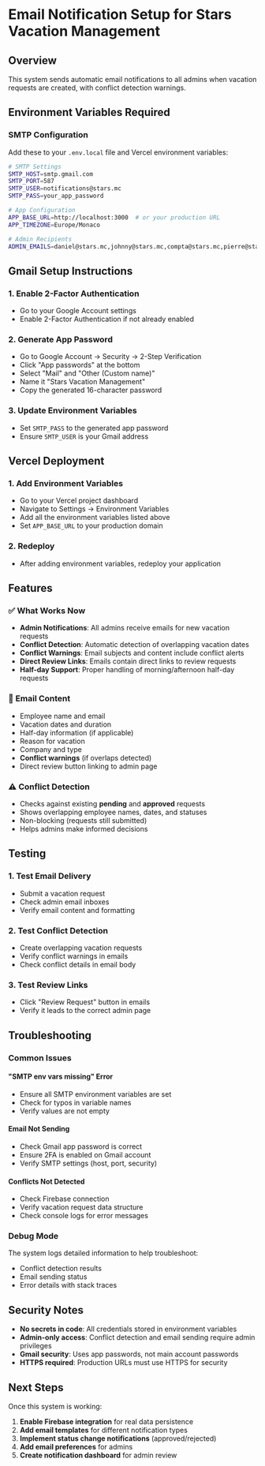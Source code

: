 # Email Notification Setup for Stars Vacation Management

## Overview
This system sends automatic email notifications to all admins when vacation requests are created, with conflict detection warnings.

## Environment Variables Required

### SMTP Configuration
Add these to your `.env.local` file and Vercel environment variables:

```bash
# SMTP Settings
SMTP_HOST=smtp.gmail.com
SMTP_PORT=587
SMTP_USER=notifications@stars.mc
SMTP_PASS=your_app_password

# App Configuration
APP_BASE_URL=http://localhost:3000  # or your production URL
APP_TIMEZONE=Europe/Monaco

# Admin Recipients
ADMIN_EMAILS=daniel@stars.mc,johnny@stars.mc,compta@stars.mc,pierre@stars.mc
```

## Gmail Setup Instructions

### 1. Enable 2-Factor Authentication
- Go to your Google Account settings
- Enable 2-Factor Authentication if not already enabled

### 2. Generate App Password
- Go to Google Account → Security → 2-Step Verification
- Click "App passwords" at the bottom
- Select "Mail" and "Other (Custom name)"
- Name it "Stars Vacation Management"
- Copy the generated 16-character password

### 3. Update Environment Variables
- Set `SMTP_PASS` to the generated app password
- Ensure `SMTP_USER` is your Gmail address

## Vercel Deployment

### 1. Add Environment Variables
- Go to your Vercel project dashboard
- Navigate to Settings → Environment Variables
- Add all the environment variables listed above
- Set `APP_BASE_URL` to your production domain

### 2. Redeploy
- After adding environment variables, redeploy your application

## Features

### ✅ What Works Now
- **Admin Notifications**: All admins receive emails for new vacation requests
- **Conflict Detection**: Automatic detection of overlapping vacation dates
- **Conflict Warnings**: Email subjects and content include conflict alerts
- **Direct Review Links**: Emails contain direct links to review requests
- **Half-day Support**: Proper handling of morning/afternoon half-day requests

### 📧 Email Content
- Employee name and email
- Vacation dates and duration
- Half-day information (if applicable)
- Reason for vacation
- Company and type
- **Conflict warnings** (if overlaps detected)
- Direct review button linking to admin page

### ⚠️ Conflict Detection
- Checks against existing **pending** and **approved** requests
- Shows overlapping employee names, dates, and statuses
- Non-blocking (requests still submitted)
- Helps admins make informed decisions

## Testing

### 1. Test Email Delivery
- Submit a vacation request
- Check admin email inboxes
- Verify email content and formatting

### 2. Test Conflict Detection
- Create overlapping vacation requests
- Verify conflict warnings in emails
- Check conflict details in email body

### 3. Test Review Links
- Click "Review Request" button in emails
- Verify it leads to the correct admin page

## Troubleshooting

### Common Issues

#### "SMTP env vars missing" Error
- Ensure all SMTP environment variables are set
- Check for typos in variable names
- Verify values are not empty

#### Email Not Sending
- Check Gmail app password is correct
- Ensure 2FA is enabled on Gmail account
- Verify SMTP settings (host, port, security)

#### Conflicts Not Detected
- Check Firebase connection
- Verify vacation request data structure
- Check console logs for error messages

### Debug Mode
The system logs detailed information to help troubleshoot:
- Conflict detection results
- Email sending status
- Error details with stack traces

## Security Notes

- **No secrets in code**: All credentials stored in environment variables
- **Admin-only access**: Conflict detection and email sending require admin privileges
- **Gmail security**: Uses app passwords, not main account passwords
- **HTTPS required**: Production URLs must use HTTPS for security

## Next Steps

Once this system is working:
1. **Enable Firebase integration** for real data persistence
2. **Add email templates** for different notification types
3. **Implement status change notifications** (approved/rejected)
4. **Add email preferences** for admins
5. **Create notification dashboard** for admin review
